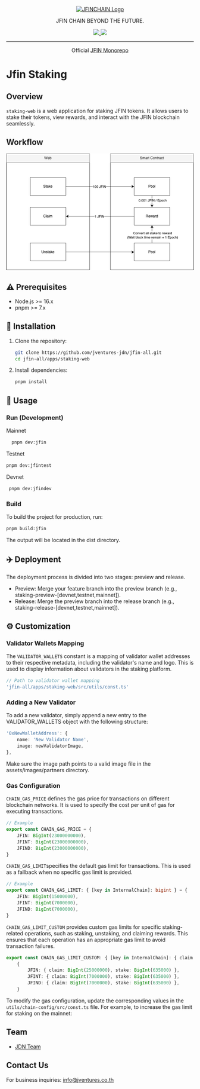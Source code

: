 <p align="center">
  <a href="https://jfinchain.com/" target="blank"><img src="https://static.wixstatic.com/media/ff114f_a8511d92b57c4e6ea27422ede46f5f57~mv2.png/v1/fill/w_69,h_69,al_c,q_85,usm_0.66_1.00_0.01,enc_auto/JFIN%20Logo-06.png" height="100" alt="JFINCHAIN Logo" /></a>
</p>
<p align="center">JFIN CHAIN BEYOND THE FUTURE.</p>

<p align="center">
    <a href="https://www.facebook.com/JFINofficial" target="_blank">
        <img src="https://img.shields.io/badge/Facebook-1877F2?style=social&logo=facebook">
    </a>
    <a href="https://twitter.com/jfinofficial" target="_blank">
        <img src="https://img.shields.io/github/followers/jventures-jdn?style=social">
    </a>
</p>
<hr/>

<p align="center">
    Official <a href="https://github.com/jventures-jdn/jfin-all">JFIN Monorepo</a>
</p>

# Jfin Staking

## Overview

`staking-web` is a web application for staking JFIN tokens. It allows users to stake their tokens, view rewards, and interact with the JFIN blockchain seamlessly.

## Workflow

<img src="./staking.png"/>

## ⚠️ Prerequisites

-   Node.js >= 16.x
-   pnpm >= 7.x

## 🔧 Installation

1. Clone the repository:

    ```bash
    git clone https://github.com/jventures-jdn/jfin-all.git
    cd jfin-all/apps/staking-web
    ```

2. Install dependencies:
    ```bash
    pnpm install
    ```

## 🚀 Usage

### Run (Development)

Mainnet

```bash
  pnpm dev:jfin
```

Testnet

```bash
pnpm dev:jfintest
```

Devnet

```bash
 pnpm dev:jfindev
```

### Build

To build the project for production, run:

```bash
pnpm build:jfin
```

The output will be located in the dist directory.

## ✈️ Deployment

The deployment process is divided into two stages: preview and release.

-   Preview: Merge your feature branch into the preview branch (e.g., staking-preview-[devnet,testnet,mainnet]).
-   Release: Merge the preview branch into the release branch (e.g., staking-release-[devnet,testnet,mainnet]).

## ⚙️ Customization

### Validator Wallets Mapping

The `VALIDATOR_WALLETS` constant is a mapping of validator wallet addresses to their respective metadata, including the validator's name and logo. This is used to display information about validators in the staking platform.

```typescript
// Path to validator wallet mapping
'jfin-all/apps/staking-web/src/utils/const.ts'
```

### Adding a New Validator

To add a new validator, simply append a new entry to the VALIDATOR_WALLETS object with the following structure:

```typescript
'0xNewWalletAddress': {
    name: 'New Validator Name',
    image: newValidatorImage,
},
```

Make sure the image path points to a valid image file in the assets/images/partners directory.

### Gas Configuration

`CHAIN_GAS_PRICE` defines the gas price for transactions on different blockchain networks. It is used to specify the cost per unit of gas for executing transactions.

```typescript
// Example
export const CHAIN_GAS_PRICE = {
    JFIN: BigInt(23000000000),
    JFINT: BigInt(23000000000),
    JFIND: BigInt(23000000000),
}
```

`CHAIN_GAS_LIMIT`specifies the default gas limit for transactions. This is used as a fallback when no specific gas limit is provided.

```typescript
// Example
export const CHAIN_GAS_LIMIT: { [key in InternalChain]: bigint } = {
    JFIN: BigInt(15000000),
    JFINT: BigInt(7000000),
    JFIND: BigInt(7000000),
}
```

`CHAIN_GAS_LIMIT_CUSTOM` provides custom gas limits for specific staking-related operations, such as staking, unstaking, and claiming rewards. This ensures that each operation has an appropriate gas limit to avoid transaction failures.

```typescript
export const CHAIN_GAS_LIMIT_CUSTOM: { [key in InternalChain]: { claim: bigint; stake: bigint } } =
    {
        JFIN: { claim: BigInt(25000000), stake: BigInt(635000) },
        JFINT: { claim: BigInt(7000000), stake: BigInt(635000) },
        JFIND: { claim: BigInt(7000000), stake: BigInt(635000) },
    }
```

To modify the gas configuration, update the corresponding values in the `utils/chain-config/src/const.ts` file. For example, to increase the gas limit for staking on the mainnet:

## Team

-   [JDN Team](https://github.com/orgs/jventures-jdn)

## Contact Us

For business inquiries: info@jventures.co.th
